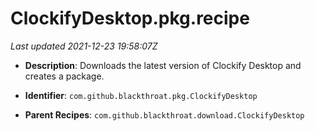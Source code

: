 # ClockifyDesktop.pkg.recipe

_Last updated 2021-12-23 19:58:07Z_

- **Description**: Downloads the latest version of Clockify Desktop and creates a package.

- **Identifier**: `com.github.blackthroat.pkg.ClockifyDesktop`

- **Parent Recipes**: `com.github.blackthroat.download.ClockifyDesktop`